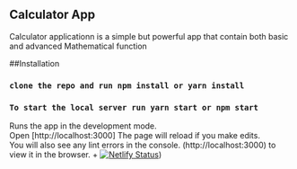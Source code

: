 
## Calculator App

Calculator applicationn is a simple but powerful app that contain both basic and advanced Mathematical function

##Installation
### `clone the repo and run npm install or yarn install`
### `To start the local server run yarn start or npm start`

Runs the app in the development mode.<br />
Open [http://localhost:3000]
The page will reload if you make edits.<br />
You will also see any lint errors in the console.
(http://localhost:3000) to view it in the browser.
+ 
[![Netlify Status](https://api.netlify.com/api/v1/badges/8cf0070c-2e0a-41be-8425-93937c11d957/deploy-status)](https://calculator-app-react.netlify.app/))








